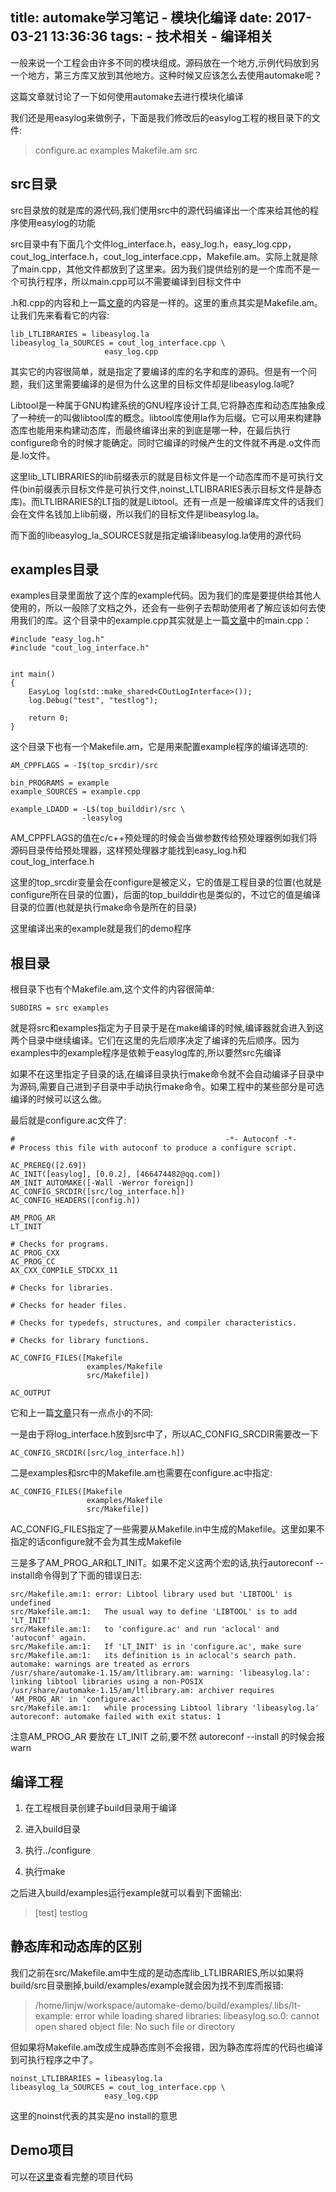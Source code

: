 title: automake学习笔记 - 模块化编译
date: 2017-03-21 13:36:36
tags:
	- 技术相关
	- 编译相关
---

一般来说一个工程会由许多不同的模块组成。源码放在一个地方,示例代码放到另一个地方，第三方库又放到其他地方。这种时候又应该怎么去使用automake呢？

这篇文章就讨论了一下如何使用automake去进行模块化编译

我们还是用easylog来做例子，下面是我们修改后的easylog工程的根目录下的文件:

> configure.ac  examples  Makefile.am  src

## src目录

src目录放的就是库的源代码,我们使用src中的源代码编译出一个库来给其他的程序使用easylog的功能  

src目录中有下面几个文件log\_interface.h，easy\_log.h，easy\_log.cpp，cout\_log\_interface.h，cout\_log\_interface.cpp，Makefile.am。实际上就是除了main.cpp，其他文件都放到了这里来。因为我们提供给别的是一个库而不是一个可执行程序，所以main.cpp可以不需要编译到目标文件中

.h和.cpp的内容和上一篇[文章](http://blog.islinjw.cn/2017/03/17/automake%E5%AD%A6%E4%B9%A0%E7%AC%94%E8%AE%B0-helloworld/)的内容是一样的。这里的重点其实是Makefile.am。让我们先来看看它的内容:

```
lib_LTLIBRARIES = libeasylog.la                                                             
libeasylog_la_SOURCES = cout_log_interface.cpp \                                            
                     easy_log.cpp
```

其实它的内容很简单，就是指定了要编译的库的名字和库的源码。但是有一个问题，我们这里需要编译的是但为什么这里的目标文件却是libeasylog.la呢?

Libtool是一种属于GNU构建系统的GNU程序设计工具,它将静态库和动态库抽象成了一种统一的叫做libtool库的概念。libtool库使用la作为后缀。它可以用来构建静态库也能用来构建动态库，而最终编译出来的到底是哪一种，在最后执行configure命令的时候才能确定。同时它编译的时候产生的文件就不再是.o文件而是.lo文件。  

这里lib\_LTLIBRARIES的lib前缀表示的就是目标文件是一个动态库而不是可执行文件(bin前缀表示目标文件是可执行文件,noinst\_LTLIBRARIES表示目标文件是静态库)。而LTLIBRARIES的LT指的就是Libtool。还有一点是一般编译库文件的话我们会在文件名钱加上lib前缀，所以我们的目标文件是libeasylog.la。

而下面的libeasylog\_la\_SOURCES就是指定编译libeasylog.la使用的源代码



## examples目录

examples目录里面放了这个库的example代码。因为我们的库是要提供给其他人使用的，所以一般除了文档之外，还会有一些例子去帮助使用者了解应该如何去使用我们的库。这个目录中的example.cpp其实就是上一篇[文章](http://blog.islinjw.cn/2017/03/17/automake%E5%AD%A6%E4%B9%A0%E7%AC%94%E8%AE%B0-helloworld/)中的main.cpp：

```
#include "easy_log.h"
#include "cout_log_interface.h"


int main()
{
    EasyLog log(std::make_shared<COutLogInterface>());
    log.Debug("test", "testlog");

    return 0;
}
```

这个目录下也有一个Makefile.am，它是用来配置example程序的编译选项的:

```
AM_CPPFLAGS = -I$(top_srcdir)/src

bin_PROGRAMS = example
example_SOURCES = example.cpp

example_LDADD = -L$(top_builddir)/src \
				-leasylog
```

AM\_CPPFLAGS的值在c/c++预处理的时候会当做参数传给预处理器例如我们将源码目录传给预处理器，这样预处理器才能找到easy\_log.h和cout\_log\_interface.h

这里的top\_srcdir变量会在configure是被定义，它的值是工程目录的位置(也就是configure所在目录的位置)，后面的top\_builddir也是类似的，不过它的值是编译目录的位置(也就是执行make命令是所在的目录)

这里编译出来的example就是我们的demo程序


## 根目录

根目录下也有个Makefile.am,这个文件的内容很简单:

```
SUBDIRS = src examples
```

就是将src和examples指定为子目录于是在make编译的时候,编译器就会进入到这两个目录中继续编译。它们在这里的先后顺序决定了编译的先后顺序。因为examples中的example程序是依赖于easylog库的,所以要然src先编译

如果不在这里指定子目录的话,在编译目录执行make命令就不会自动编译子目录中为源码,需要自己进到子目录中手动执行make命令。如果工程中的某些部分是可选编译的时候可以这么做。

最后就是configure.ac文件了:

```
#                                               -*- Autoconf -*-
# Process this file with autoconf to produce a configure script.

AC_PREREQ([2.69])
AC_INIT([easylog], [0.0.2], [466474482@qq.com])
AM_INIT_AUTOMAKE([-Wall -Werror foreign])
AC_CONFIG_SRCDIR([src/log_interface.h])
AC_CONFIG_HEADERS([config.h])

AM_PROG_AR
LT_INIT

# Checks for programs.
AC_PROG_CXX
AC_PROG_CC
AX_CXX_COMPILE_STDCXX_11

# Checks for libraries.

# Checks for header files.

# Checks for typedefs, structures, and compiler characteristics.

# Checks for library functions.

AC_CONFIG_FILES([Makefile
                 examples/Makefile
                 src/Makefile])

AC_OUTPUT
```

它和上一篇[文章](http://blog.islinjw.cn/2017/03/17/automake%E5%AD%A6%E4%B9%A0%E7%AC%94%E8%AE%B0-helloworld/)只有一点点小的不同:

一是由于将log\_interface.h放到src中了，所以AC\_CONFIG\_SRCDIR需要改一下

```
AC_CONFIG_SRCDIR([src/log_interface.h])
```

二是examples和src中的Makefile.am也需要在configure.ac中指定:
```
AC_CONFIG_FILES([Makefile
                 examples/Makefile
                 src/Makefile])
```

AC\_CONFIG\_FILES指定了一些需要从Makefile.in中生成的Makefile。这里如果不指定的话configure就不会为其生成Makefile


三是多了AM\_PROG\_AR和LT\_INIT。如果不定义这两个宏的话,执行autoreconf --install命令得到了下面的错误日志:

```
src/Makefile.am:1: error: Libtool library used but 'LIBTOOL' is undefined
src/Makefile.am:1:   The usual way to define 'LIBTOOL' is to add 'LT_INIT'
src/Makefile.am:1:   to 'configure.ac' and run 'aclocal' and 'autoconf' again.
src/Makefile.am:1:   If 'LT_INIT' is in 'configure.ac', make sure
src/Makefile.am:1:   its definition is in aclocal's search path.
automake: warnings are treated as errors
/usr/share/automake-1.15/am/ltlibrary.am: warning: 'libeasylog.la': linking libtool libraries using a non-POSIX
/usr/share/automake-1.15/am/ltlibrary.am: archiver requires 'AM_PROG_AR' in 'configure.ac'
src/Makefile.am:1:   while processing Libtool library 'libeasylog.la'
autoreconf: automake failed with exit status: 1
```

注意AM\_PROG\_AR 要放在 LT\_INIT 之前,要不然 autoreconf --install 的时候会报warn


## 编译工程

1. 在工程根目录创建子build目录用于编译

2. 进入build目录

3. 执行../configure

4. 执行make

之后进入build/examples运行example就可以看到下面输出:

> [test] testlog

## 静态库和动态库的区别

我们之前在src/Makefile.am中生成的是动态库lib\_LTLIBRARIES,所以如果将build/src目录删掉,build/examples/example就会因为找不到库而报错:

> /home/linjw/workspace/automake-demo/build/examples/.libs/lt-example: error while loading shared libraries: libeasylog.so.0: cannot open shared object file: No such file or directory

但如果将Makefile.am改成生成静态库则不会报错，因为静态库将库的代码也编译到可执行程序之中了。

```
noinst_LTLIBRARIES = libeasylog.la                                               
libeasylog_la_SOURCES = cout_log_interface.cpp \                                    
                     easy_log.cpp
```

这里的noinst代表的其实是no install的意思

## Demo项目

可以在[这里](https://github.com/bluesky466/automake-demo/tree/v0.0.2)查看完整的项目代码
